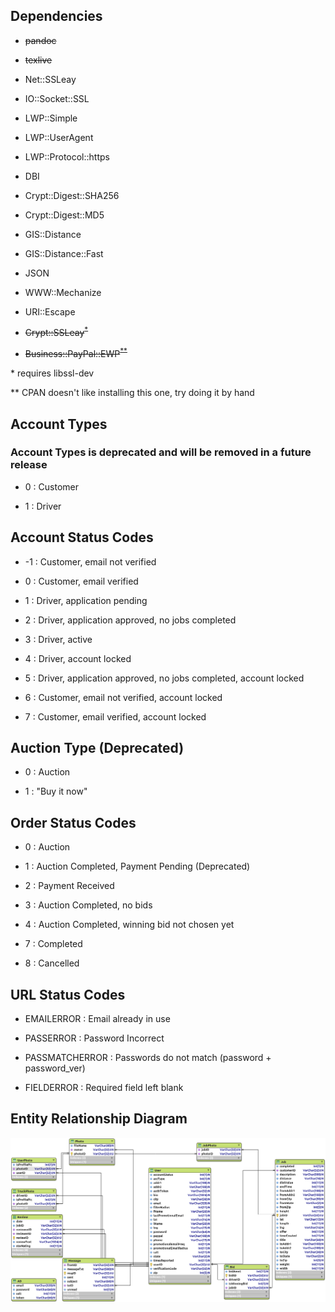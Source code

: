 ## Dependencies

- ~~pandoc~~

- ~~texlive~~

- Net::SSLeay

- IO::Socket::SSL

- LWP::Simple

- LWP::UserAgent

- LWP::Protocol::https

- DBI

- Crypt::Digest::SHA256

- Crypt::Digest::MD5

- GIS::Distance

- GIS::Distance::Fast

- JSON

- WWW::Mechanize

- URI::Escape

- ~~Crypt::SSLeay<sup>*</sup>~~

- ~~Business::PayPal::EWP<sup>**</sup>~~

\* requires libssl-dev

** CPAN doesn't like installing this one, try doing it by hand

## Account Types

### Account Types is deprecated and will be removed in a future release

- 0 : Customer

- 1 : Driver

## Account Status Codes

- -1 : Customer, email not verified

- 0 : Customer, email verified

- 1 : Driver, application pending

- 2 : Driver, application approved, no jobs completed
  
- 3 : Driver, active

- 4 : Driver, account locked

- 5 : Driver, application approved, no jobs completed, account locked

- 6 : Customer, email not verified, account locked

- 7 : Customer, email verified, account locked

## Auction Type (Deprecated)

- 0 : Auction

- 1 : "Buy it now"

## Order Status Codes

- 0 : Auction

- 1 : Auction Completed, Payment Pending (Deprecated)

- 2 : Payment Received

- 3 : Auction Completed, no bids

- 4 : Auction Completed, winning bid not chosen yet

- 7 : Completed

- 8 : Cancelled

## URL Status Codes

- EMAILERROR : Email already in use

- PASSERROR : Password Incorrect

- PASSMATCHERROR : Passwords do not match (password + password\_ver)

- FIELDERROR : Required field left blank

## Entity Relationship Diagram

![](imgs/2018-06-21_ERD.png)

